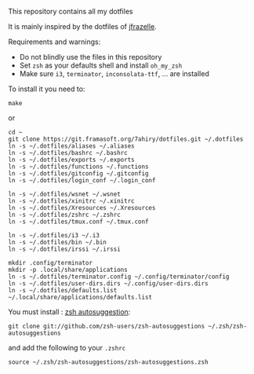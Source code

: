 This repository contains all my dotfiles

It is mainly inspired by the dotfiles of [jfrazelle](https://github.com/jfrazelle/).

Requirements and warnings:
* Do not blindly use the files in this repository
* Set `zsh` as your defaults shell and install `oh_my_zsh`
* Make sure `i3`, `terminator`, `inconsolata-ttf`, ... are installed


To install it you need to:
```
make
```

or

```
cd ~
git clone https://git.framasoft.org/7ahiry/dotfiles.git ~/.dotfiles
ln -s ~/.dotfiles/aliases ~/.aliases
ln -s ~/.dotfiles/bashrc ~/.bashrc
ln -s ~/.dotfiles/exports ~/.exports
ln -s ~/.dotfiles/functions ~/.functions
ln -s ~/.dotfiles/gitconfig ~/.gitconfig
ln -s ~/.dotfiles/login_conf ~/.login_conf

ln -s ~/.dotfiles/wsnet ~/.wsnet
ln -s ~/.dotfiles/xinitrc ~/.xinitrc
ln -s ~/.dotfiles/Xresources ~/.Xresources
ln -s ~/.dotfiles/zshrc ~/.zshrc
ln -s ~/.dotfiles/tmux.conf ~/.tmux.conf

ln -s ~/.dotfiles/i3 ~/.i3
ln -s ~/.dotfiles/bin ~/.bin
ln -s ~/.dotfiles/irssi ~/.irssi

mkdir .config/terminator
mkdir -p .local/share/applications
ln -s ~/.dotfiles/terminator.config ~/.config/terminator/config
ln -s ~/.dotfiles/user-dirs.dirs ~/.config/user-dirs.dirs
ln -s ~/.dotfiles/defaults.list ~/.local/share/applications/defaults.list
```

You must install : [zsh autosuggestion](https://github.com/zsh-users/zsh-autosuggestions):
```
git clone git://github.com/zsh-users/zsh-autosuggestions ~/.zsh/zsh-autosuggestions
```

and add the following to your `.zshrc`
```
source ~/.zsh/zsh-autosuggestions/zsh-autosuggestions.zsh
```
